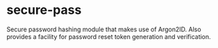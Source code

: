 # secure-pass
Secure password hashing module that makes use of Argon2ID. Also provides a facility for password reset token generation and verification.
